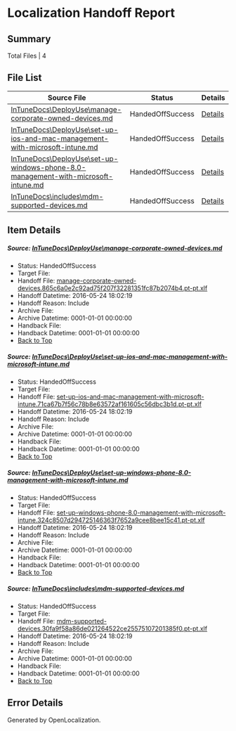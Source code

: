# <a name='report-top'></a> Localization Handoff Report

## Summary
 Total Files | 4

## File List
 Source File | Status | Details 
 ----------- | ------ | ------- 
 [InTuneDocs\DeployUse\manage-corporate-owned-devices.md](https://github.com/Microsoft/IntuneDocs-pr/blob/b511beff25d8c7e0ab143d48aa7d21418b6db772/InTuneDocs/DeployUse/manage-corporate-owned-devices.md) | HandedOffSuccess | [Details](#33b3db1fb6e24123b5097c57fb165be902c6339c67)
 [InTuneDocs\DeployUse\set-up-ios-and-mac-management-with-microsoft-intune.md](https://github.com/Microsoft/IntuneDocs-pr/blob/b511beff25d8c7e0ab143d48aa7d21418b6db772/InTuneDocs/DeployUse/set-up-ios-and-mac-management-with-microsoft-intune.md) | HandedOffSuccess | [Details](#43ba7c92c631862b0aaaf4dc5e78108a60f7f60d238)
 [InTuneDocs\DeployUse\set-up-windows-phone-8.0-management-with-microsoft-intune.md](https://github.com/Microsoft/IntuneDocs-pr/blob/6cd308274adb9e1e3658da0524189bbaa4994a64/InTuneDocs/DeployUse/set-up-windows-phone-8.0-management-with-microsoft-intune.md) | HandedOffSuccess | [Details](#db76fb3a3751938b107494b2c6397b5e7a335e0c240)
 [InTuneDocs\includes\mdm-supported-devices.md](https://github.com/Microsoft/IntuneDocs-pr/blob/b511beff25d8c7e0ab143d48aa7d21418b6db772/InTuneDocs/includes/mdm-supported-devices.md) | HandedOffSuccess | [Details](#34d3f090665bc0205b7001726d1e9052f830395d589)

## Item Details
##### <a name='33b3db1fb6e24123b5097c57fb165be902c6339c67'></a> Source: [InTuneDocs\DeployUse\manage-corporate-owned-devices.md](https://github.com/Microsoft/IntuneDocs-pr/blob/b511beff25d8c7e0ab143d48aa7d21418b6db772/InTuneDocs/DeployUse/manage-corporate-owned-devices.md)
* Status: HandedOffSuccess
* Target File: 
* Handoff File: [manage-corporate-owned-devices.865c6a0e2c92ad75f207f32281351fc87b2074b4.pt-pt.xlf](https://github.com/Microsoft/EM.handoff/blob/8a879974f9633c8e5bcf6dd74cc3b66f62032c0a/ol-handoff/Microsoft/IntuneDocs-pr.pt-pt/master/manage-corporate-owned-devices.865c6a0e2c92ad75f207f32281351fc87b2074b4.pt-pt.xlf)
* Handoff Datetime: 2016-05-24 18:02:19
* Handoff Reason: Include
* Archive File: 
* Archive Datetime: 0001-01-01 00:00:00
* Handback File: 
* Handback Datetime: 0001-01-01 00:00:00
* [Back to Top](#report-top)

##### <a name='43ba7c92c631862b0aaaf4dc5e78108a60f7f60d238'></a> Source: [InTuneDocs\DeployUse\set-up-ios-and-mac-management-with-microsoft-intune.md](https://github.com/Microsoft/IntuneDocs-pr/blob/b511beff25d8c7e0ab143d48aa7d21418b6db772/InTuneDocs/DeployUse/set-up-ios-and-mac-management-with-microsoft-intune.md)
* Status: HandedOffSuccess
* Target File: 
* Handoff File: [set-up-ios-and-mac-management-with-microsoft-intune.71ca67b7f56c78b8e63572af161605c56dbc3b1d.pt-pt.xlf](https://github.com/Microsoft/EM.handoff/blob/8a879974f9633c8e5bcf6dd74cc3b66f62032c0a/ol-handoff/Microsoft/IntuneDocs-pr.pt-pt/master/set-up-ios-and-mac-management-with-microsoft-intune.71ca67b7f56c78b8e63572af161605c56dbc3b1d.pt-pt.xlf)
* Handoff Datetime: 2016-05-24 18:02:19
* Handoff Reason: Include
* Archive File: 
* Archive Datetime: 0001-01-01 00:00:00
* Handback File: 
* Handback Datetime: 0001-01-01 00:00:00
* [Back to Top](#report-top)

##### <a name='db76fb3a3751938b107494b2c6397b5e7a335e0c240'></a> Source: [InTuneDocs\DeployUse\set-up-windows-phone-8.0-management-with-microsoft-intune.md](https://github.com/Microsoft/IntuneDocs-pr/blob/6cd308274adb9e1e3658da0524189bbaa4994a64/InTuneDocs/DeployUse/set-up-windows-phone-8.0-management-with-microsoft-intune.md)
* Status: HandedOffSuccess
* Target File: 
* Handoff File: [set-up-windows-phone-8.0-management-with-microsoft-intune.324c8507d294725146363f7652a9cee8bee15c41.pt-pt.xlf](https://github.com/Microsoft/EM.handoff/blob/8a879974f9633c8e5bcf6dd74cc3b66f62032c0a/ol-handoff/Microsoft/IntuneDocs-pr.pt-pt/master/set-up-windows-phone-8.0-management-with-microsoft-intune.324c8507d294725146363f7652a9cee8bee15c41.pt-pt.xlf)
* Handoff Datetime: 2016-05-24 18:02:19
* Handoff Reason: Include
* Archive File: 
* Archive Datetime: 0001-01-01 00:00:00
* Handback File: 
* Handback Datetime: 0001-01-01 00:00:00
* [Back to Top](#report-top)

##### <a name='34d3f090665bc0205b7001726d1e9052f830395d589'></a> Source: [InTuneDocs\includes\mdm-supported-devices.md](https://github.com/Microsoft/IntuneDocs-pr/blob/b511beff25d8c7e0ab143d48aa7d21418b6db772/InTuneDocs/includes/mdm-supported-devices.md)
* Status: HandedOffSuccess
* Target File: 
* Handoff File: [mdm-supported-devices.30fa9f58a86de021264522ce25575107201385f0.pt-pt.xlf](https://github.com/Microsoft/EM.handoff/blob/8a879974f9633c8e5bcf6dd74cc3b66f62032c0a/ol-handoff/Microsoft/IntuneDocs-pr.pt-pt/master/mdm-supported-devices.30fa9f58a86de021264522ce25575107201385f0.pt-pt.xlf)
* Handoff Datetime: 2016-05-24 18:02:19
* Handoff Reason: Include
* Archive File: 
* Archive Datetime: 0001-01-01 00:00:00
* Handback File: 
* Handback Datetime: 0001-01-01 00:00:00
* [Back to Top](#report-top)


## Error Details

Generated by OpenLocalization.
